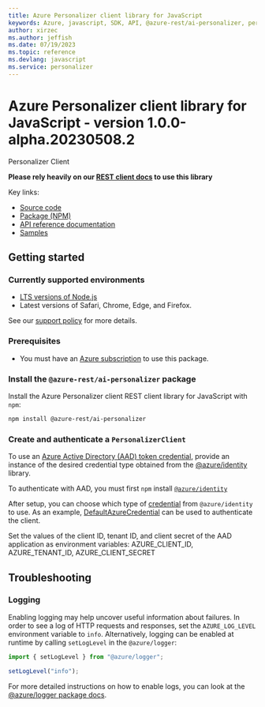 ```yaml
---
title: Azure Personalizer client library for JavaScript
keywords: Azure, javascript, SDK, API, @azure-rest/ai-personalizer, personalizer
author: xirzec
ms.author: jeffish
ms.date: 07/19/2023
ms.topic: reference
ms.devlang: javascript
ms.service: personalizer
---
```

# Azure Personalizer client library for JavaScript - version 1.0.0-alpha.20230508.2 


Personalizer Client

**Please rely heavily on our [REST client docs](https://github.com/Azure/azure-sdk-for-js/blob/main/documentation/rest-clients.md) to use this library**

Key links:

- [Source code](https://github.com/Azure/azure-sdk-for-js/tree/main/sdk/personalizer/ai-personalizer-rest)
- [Package (NPM)](https://www.npmjs.com/package/@azure-rest/ai-personalizer)
- [API reference documentation](/javascript/api/)
- [Samples](https://github.com/Azure/azure-sdk-for-js/tree/main/sdk/personalizer/ai-personalizer-rest/samples/v1-beta/javascript)
## Getting started

### Currently supported environments

- [LTS versions of Node.js](https://github.com/nodejs/release#release-schedule)
- Latest versions of Safari, Chrome, Edge, and Firefox.

See our [support policy](https://github.com/Azure/azure-sdk-for-js/blob/main/SUPPORT.md) for more details.

### Prerequisites

- You must have an [Azure subscription](https://azure.microsoft.com/free/) to use this package.

### Install the `@azure-rest/ai-personalizer` package

Install the Azure Personalizer client REST client library for JavaScript with `npm`:

```bash
npm install @azure-rest/ai-personalizer
```

### Create and authenticate a `PersonalizerClient`

To use an [Azure Active Directory (AAD) token credential](https://github.com/Azure/azure-sdk-for-js/blob/main/sdk/identity/identity/samples/AzureIdentityExamples.md#authenticating-with-a-pre-fetched-access-token),
provide an instance of the desired credential type obtained from the
[@azure/identity](https://github.com/Azure/azure-sdk-for-js/tree/main/sdk/identity/identity#credentials) library.

To authenticate with AAD, you must first `npm` install [`@azure/identity`](https://www.npmjs.com/package/@azure/identity) 

After setup, you can choose which type of [credential](https://github.com/Azure/azure-sdk-for-js/tree/main/sdk/identity/identity#credentials) from `@azure/identity` to use.
As an example, [DefaultAzureCredential](https://github.com/Azure/azure-sdk-for-js/tree/main/sdk/identity/identity#defaultazurecredential)
can be used to authenticate the client.

Set the values of the client ID, tenant ID, and client secret of the AAD application as environment variables:
AZURE_CLIENT_ID, AZURE_TENANT_ID, AZURE_CLIENT_SECRET

## Troubleshooting

### Logging

Enabling logging may help uncover useful information about failures. In order to see a log of HTTP requests and responses, set the `AZURE_LOG_LEVEL` environment variable to `info`. Alternatively, logging can be enabled at runtime by calling `setLogLevel` in the `@azure/logger`:

```javascript
import { setLogLevel } from "@azure/logger";

setLogLevel("info");
```

For more detailed instructions on how to enable logs, you can look at the [@azure/logger package docs](https://github.com/Azure/azure-sdk-for-js/tree/main/sdk/core/logger).

